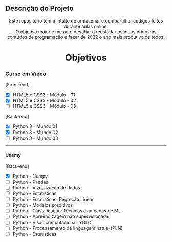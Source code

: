 ## Descrição do Projeto
<p align="center">Este repositório tem o intuito de armazenar e compartilhar códigos feitos durante aulas online. <br>
  O objetivo maior é me auto desafiar a reestudar os meus primeiros contúdos de programação e fazer de 2022 o ano mais produtivo de todos!</p>
  
  <h1 align="center">Objetivos</h1>

### Curso em Vídeo

<div align="left">
  <p align="left">[Front-end]</p>
  
  - [x] HTML5 e CSS3 - Módulo - 01
  - [x] HTML5 e CSS3 - Módulo - 02
  - [ ] HTML5 e CSS3 - Módulo - 03

  <p align="left">[Back-end]</p>
  
  - [x] Python 3 - Mundo 01
  - [x] Python 3 - Mundo 02
  - [ ] Python 3 - Mundo 03
</div>

<hr>

#### Udemy

<div align="left">

  <p align="left">[Back-end]</p>
  
  - [x] Python - Numpy
  - [ ] Python - Pandas
  - [ ] Python - Vizualização de dados
  - [ ] Python - Estatísticas 
  - [ ] Python - Estatísticas: Regreção Linear
  - [ ] Python - Modelos preditivos
  - [ ] Python - Classificação: Técnicas avançadas de ML
  - [ ] Python - Apreendizagem não supervisionada
  - [ ] Python - Visão computacional: YOLO
  - [ ] Python - Processamento de linguagem natual (PLN)
  - [ ] Python - Estatísticas 
</div>

